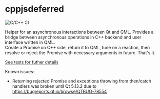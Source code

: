 # cppjsdeferred 
![C/C++ CI](https://github.com/eeiaao/jspromisefactory/workflows/C/C++%20CI/badge.svg?branch=master)

Helper for an asynchronous interactions between Qt and QML.
Provides a bridge between asynchronous operations in C++ backend and user interface written in QML.  
Create a Promise on C++ side, return it to QML, tune on a reaction, then resolve or reject the Promise with necessary arguments in future. That's it.

[See tests for futher details](tests)

Known issues:
  * Returning rejected Promise and exceptions throwing from then/catch handlers was broken until Qt 5.13.2 due to https://bugreports.qt.io/browse/QTBUG-78554
